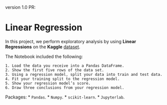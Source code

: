 version 1.0 PR: 

# Linear Regression 

In this project, we perform exploratory analysis by using **Linear Regressions** on the **Kaggle** [dataset](https://www.kaggle.com/testpython/linear-regression).

The Notebook included the following:

    1. Load the data you receive into a Pandas DataFrame.
    2. Show the first five rows of the data set.
    3. Using a regression model, split your data into train and test data.
    4. Fit your training split to the regression model.
    5. Show your regression model’s score.
    6. Draw three conclusions from your regression model.

Packages:
    * `Pandas`.
    * `Numpy`.
    * `scikit-learn`.
    * `Jupyterlab`.


